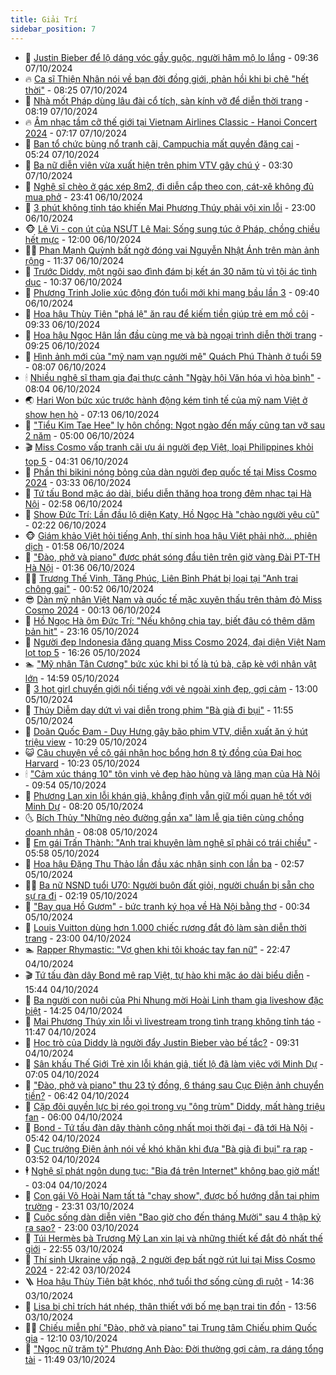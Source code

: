 ```yaml
---
title: Giải Trí
sidebar_position: 7
---
```


<!-- dantri-giai-tri:START -->
- 🤩 [Justin Bieber để lộ dáng vóc gầy guộc, người hâm mộ lo lắng](https://dantri.com.vn/giai-tri/justin-bieber-de-lo-dang-voc-gay-guoc-nguoi-ham-mo-lo-lang-20241007120759716.htm) - 09:36 07/10/2024
- 🔥 [Ca sĩ Thiện Nhân nói về bạn đời đồng giới, phản hồi khi bị chê &quot;hết thời&quot;](https://dantri.com.vn/giai-tri/ca-si-thien-nhan-noi-ve-ban-doi-dong-gioi-phan-hoi-khi-bi-che-het-thoi-20241007111302844.htm) - 08:25 07/10/2024
- 🚀 [Nhà mốt Pháp dùng lâu đài cổ tích, sàn kính vỡ để diễn thời trang](https://dantri.com.vn/giai-tri/nha-mot-phap-dung-lau-dai-co-tich-san-kinh-vo-de-dien-thoi-trang-20241005220420858.htm) - 08:19 07/10/2024
- 🔥 [Âm nhạc tầm cỡ thế giới tại Vietnam Airlines Classic - Hanoi Concert 2024](https://dantri.com.vn/giai-tri/am-nhac-tam-co-the-gioi-tai-vietnam-airlines-classic-hanoi-concert-2024-20241007140437137.htm) - 07:17 07/10/2024
- 🌈 [Ban tổ chức bùng nổ tranh cãi, Campuchia mất quyền đăng cai](https://dantri.com.vn/giai-tri/ban-to-chuc-bung-no-tranh-cai-campuchia-mat-quyen-dang-cai-20241007104829914.htm) - 05:24 07/10/2024
- 📝 [Ba nữ diễn viên vừa xuất hiện trên phim VTV gây chú ý](https://dantri.com.vn/giai-tri/ba-nu-dien-vien-vua-xuat-hien-tren-phim-vtv-gay-chu-y-20241006120619633.htm) - 03:30 07/10/2024
- 💪 [Nghệ sĩ chèo ở gác xép 8m2, đi diễn cắp theo con, cát-xê không đủ mua phở](https://dantri.com.vn/giai-tri/nghe-si-cheo-o-gac-xep-8m2-di-dien-cap-theo-con-cat-xe-khong-du-mua-pho-20241007011640658.htm) - 23:41 06/10/2024
- 🤡 [3 phút không tỉnh táo khiến Mai Phương Thúy phải vội xin lỗi](https://dantri.com.vn/giai-tri/3-phut-khong-tinh-tao-khien-mai-phuong-thuy-phai-voi-xin-loi-20241006210651345.htm) - 23:00 06/10/2024
- 🐵 [Lê Vi - con út của NSƯT Lê Mai: Sống sung túc ở Pháp, chồng chiều hết mực](https://dantri.com.vn/giai-tri/le-vi-con-ut-cua-nsut-le-mai-song-sung-tuc-o-phap-chong-chieu-het-muc-20241005234955637.htm) - 12:00 06/10/2024
- 🧑‍🏫 [Phan Mạnh Quỳnh bất ngờ đóng vai Nguyễn Nhật Ánh trên màn ảnh rộng](https://dantri.com.vn/giai-tri/phan-manh-quynh-bat-ngo-dong-vai-nguyen-nhat-anh-tren-man-anh-rong-20241006162924349.htm) - 11:37 06/10/2024
- 💂 [Trước Diddy, một ngôi sao đình đám bị kết án 30 năm tù vì tội ác tình dục](https://dantri.com.vn/giai-tri/truoc-diddy-mot-ngoi-sao-dinh-dam-bi-ket-an-30-nam-tu-vi-toi-ac-tinh-duc-20241006125857383.htm) - 10:37 06/10/2024
- 🤠 [Phương Trinh Jolie xúc động đón tuổi mới khi mang bầu lần 3](https://dantri.com.vn/giai-tri/phuong-trinh-jolie-xuc-dong-don-tuoi-moi-khi-mang-bau-lan-3-20241006151941196.htm) - 09:40 06/10/2024
- 🫶 [Hoa hậu Thùy Tiên &quot;phá lệ&quot; ăn rau để kiếm tiền giúp trẻ em mồ côi](https://dantri.com.vn/giai-tri/hoa-hau-thuy-tien-pha-le-an-rau-de-kiem-tien-giup-tre-em-mo-coi-20241006145145179.htm) - 09:33 06/10/2024
- 🦏 [Hoa hậu Ngọc Hân lần đầu cùng mẹ và bà ngoại trình diễn thời trang](https://dantri.com.vn/giai-tri/hoa-hau-ngoc-han-lan-dau-cung-me-va-ba-ngoai-trinh-dien-thoi-trang-20241006143751102.htm) - 09:25 06/10/2024
- 🧰 [Hình ảnh mới của &quot;mỹ nam vạn người mê&quot; Quách Phú Thành ở tuổi 59](https://dantri.com.vn/giai-tri/hinh-anh-moi-cua-my-nam-van-nguoi-me-quach-phu-thanh-o-tuoi-59-20241005095708701.htm) - 08:07 06/10/2024
- 🕯 [Nhiều nghệ sĩ tham gia đại thực cảnh &quot;Ngày hội Văn hóa vì hòa bình&quot;](https://dantri.com.vn/giai-tri/nhieu-nghe-si-tham-gia-dai-thuc-canh-ngay-hoi-van-hoa-vi-hoa-binh-20241006115724067.htm) - 08:04 06/10/2024
- 🌏 [Hari Won bức xúc trước hành động kém tinh tế của mỹ nam Việt ở show hẹn hò](https://dantri.com.vn/giai-tri/hari-won-buc-xuc-truoc-hanh-dong-kem-tinh-te-cua-my-nam-viet-o-show-hen-ho-20241006135334650.htm) - 07:13 06/10/2024
- 🌈 [&quot;Tiểu Kim Tae Hee&quot; ly hôn chồng: Ngọt ngào đến mấy cũng tan vỡ sau 2 năm](https://dantri.com.vn/giai-tri/tieu-kim-tae-hee-ly-hon-chong-ngot-ngao-den-may-cung-tan-vo-sau-2-nam-20241006103902749.htm) - 05:00 06/10/2024
- 🎬 [Miss Cosmo vấp tranh cãi ưu ái người đẹp Việt, loại Philippines khỏi top 5](https://dantri.com.vn/giai-tri/miss-cosmo-vap-tranh-cai-uu-ai-nguoi-dep-viet-loai-philippines-khoi-top-5-20241006111726460.htm) - 04:31 06/10/2024
- 👀 [Phần thi bikini nóng bỏng của dàn người đẹp quốc tế tại Miss Cosmo 2024](https://dantri.com.vn/giai-tri/phan-thi-bikini-nong-bong-cua-dan-nguoi-dep-quoc-te-tai-miss-cosmo-2024-20241006093934882.htm) - 03:33 06/10/2024
- 🧰 [Tứ tấu Bond mặc áo dài, biểu diễn thăng hoa trong đêm nhạc tại Hà Nội](https://dantri.com.vn/giai-tri/tu-tau-bond-mac-ao-dai-bieu-dien-thang-hoa-trong-dem-nhac-tai-ha-noi-20241006093819975.htm) - 02:58 06/10/2024
- 🧰 [Show Đức Trí: Lần đầu lộ diện Katy, Hồ Ngọc Hà &quot;chào người yêu cũ&quot;](https://dantri.com.vn/giai-tri/show-duc-tri-lan-dau-lo-dien-katy-ho-ngoc-ha-chao-nguoi-yeu-cu-20241006083903463.htm) - 02:22 06/10/2024
- 🐵 [Giám khảo Việt hỏi tiếng Anh, thí sinh hoa hậu Việt phải nhờ... phiên dịch](https://dantri.com.vn/giai-tri/giam-khao-viet-hoi-tieng-anh-thi-sinh-hoa-hau-viet-phai-nho-phien-dich-20241006050547665.htm) - 01:58 06/10/2024
- 🐘 [&quot;Đào, phở và piano&quot; được phát sóng đầu tiên trên giờ vàng Đài PT-TH Hà Nội](https://dantri.com.vn/giai-tri/dao-pho-va-piano-duoc-phat-song-dau-tien-tren-gio-vang-dai-pt-th-ha-noi-20241006080936127.htm) - 01:36 06/10/2024
- 🧑‍💻 [Trương Thế Vinh, Tăng Phúc, Liên Bỉnh Phát bị loại tại &quot;Anh trai chông gai&quot;](https://dantri.com.vn/giai-tri/truong-the-vinh-tang-phuc-lien-binh-phat-bi-loai-tai-anh-trai-chong-gai-20241006071410715.htm) - 00:52 06/10/2024
- 😎 [Dàn mỹ nhân Việt Nam và quốc tế mặc xuyên thấu trên thảm đỏ Miss Cosmo 2024](https://dantri.com.vn/giai-tri/dan-my-nhan-viet-nam-va-quoc-te-mac-xuyen-thau-tren-tham-do-miss-cosmo-2024-20241006071127444.htm) - 00:13 06/10/2024
- 🧰 [Hồ Ngọc Hà ôm Đức Trí: &quot;Nếu không chia tay, biết đâu có thêm dăm bản hit&quot;](https://dantri.com.vn/giai-tri/ho-ngoc-ha-om-duc-tri-neu-khong-chia-tay-biet-dau-co-them-dam-ban-hit-20241006011011890.htm) - 23:16 05/10/2024
- 🧰 [Người đẹp Indonesia đăng quang Miss Cosmo 2024, đại diện Việt Nam lọt top 5](https://dantri.com.vn/giai-tri/nguoi-dep-indonesia-dang-quang-miss-cosmo-2024-dai-dien-viet-nam-lot-top-5-20241005231346226.htm) - 16:26 05/10/2024
- 🏊 [&quot;Mỹ nhân Tân Cương&quot; bức xúc khi bị tố là tú bà, cặp kè với nhân vật lớn](https://dantri.com.vn/giai-tri/my-nhan-tan-cuong-buc-xuc-khi-bi-to-la-tu-ba-cap-ke-voi-nhan-vat-lon-20241005103229892.htm) - 14:59 05/10/2024
- 🌋 [3 hot girl chuyển giới nổi tiếng với vẻ ngoài xinh đẹp, gợi cảm](https://dantri.com.vn/giai-tri/3-hot-girl-chuyen-gioi-noi-tieng-voi-ve-ngoai-xinh-dep-goi-cam-20240912124743045.htm) - 13:00 05/10/2024
- 🔭 [Thúy Diễm day dứt vì vai diễn trong phim &quot;Bà già đi bụi&quot;](https://dantri.com.vn/giai-tri/thuy-diem-day-dut-vi-vai-dien-trong-phim-ba-gia-di-bui-20241005185519995.htm) - 11:55 05/10/2024
- 📝 [Doãn Quốc Đam - Duy Hưng gây bão phim VTV, diễn xuất ăn ý hút triệu view](https://dantri.com.vn/giai-tri/doan-quoc-dam-duy-hung-gay-bao-phim-vtv-dien-xuat-an-y-hut-trieu-view-20241005141310919.htm) - 10:29 05/10/2024
- 😺 [Câu chuyện về cô gái nhận học bổng hơn 8 tỷ đồng của Đại học Harvard](https://dantri.com.vn/giai-tri/cau-chuyen-ve-co-gai-nhan-hoc-bong-hon-8-ty-dong-cua-dai-hoc-harvard-20241005130932034.htm) - 10:23 05/10/2024
- 🕯 [&quot;Cảm xúc tháng 10&quot; tôn vinh vẻ đẹp hào hùng và lãng mạn của Hà Nội](https://dantri.com.vn/giai-tri/cam-xuc-thang-10-ton-vinh-ve-dep-hao-hung-va-lang-man-cua-ha-noi-20241005100009818.htm) - 09:54 05/10/2024
- 🦄 [Phương Lan xin lỗi khán giả, khẳng định vẫn giữ mối quan hệ tốt với Minh Dự](https://dantri.com.vn/giai-tri/phuong-lan-xin-loi-khan-gia-khang-dinh-van-giu-moi-quan-he-tot-voi-minh-du-20241005151019262.htm) - 08:20 05/10/2024
- 🌜 [Bích Thủy &quot;Những nẻo đường gần xa&quot; làm lễ gia tiên cùng chồng doanh nhân](https://dantri.com.vn/giai-tri/bich-thuy-nhung-neo-duong-gan-xa-lam-le-gia-tien-cung-chong-doanh-nhan-20241005122057837.htm) - 08:08 05/10/2024
- 👹 [Em gái Trấn Thành: &quot;Anh trai khuyên làm nghệ sĩ phải có trái chiều&quot;](https://dantri.com.vn/giai-tri/em-gai-tran-thanh-anh-trai-khuyen-lam-nghe-si-phai-co-trai-chieu-20241003153321251.htm) - 05:58 05/10/2024
- 🚀 [Hoa hậu Đặng Thu Thảo lần đầu xác nhận sinh con lần ba](https://dantri.com.vn/giai-tri/hoa-hau-dang-thu-thao-lan-dau-xac-nhan-sinh-con-lan-ba-20241005085611747.htm) - 02:57 05/10/2024
- 🧑‍💻 [Ba nữ NSND tuổi U70: Người buôn đất giỏi, người chuẩn bị sẵn cho sự ra đi](https://dantri.com.vn/giai-tri/ba-nu-nsnd-tuoi-u70-nguoi-buon-dat-gioi-nguoi-chuan-bi-san-cho-su-ra-di-20241005020740579.htm) - 02:19 05/10/2024
- 🦩 [&quot;Bay qua Hồ Gươm&quot; - bức tranh ký họa về Hà Nội bằng thơ](https://dantri.com.vn/giai-tri/bay-qua-ho-guom-buc-tranh-ky-hoa-ve-ha-noi-bang-tho-20241005011703435.htm) - 00:34 05/10/2024
- 💫 [Louis Vuitton dùng hơn 1.000 chiếc rương đắt đỏ làm sàn diễn thời trang](https://dantri.com.vn/giai-tri/louis-vuitton-dung-hon-1000-chiec-ruong-dat-do-lam-san-dien-thoi-trang-20241004160208414.htm) - 23:00 04/10/2024
- 🏊 [Rapper Rhymastic: &quot;Vợ ghen khi tôi khoác tay fan nữ&quot;](https://dantri.com.vn/giai-tri/rapper-rhymastic-vo-ghen-khi-toi-khoac-tay-fan-nu-20241003205858721.htm) - 22:47 04/10/2024
- 🎬 [Tứ tấu đàn dây Bond mê rap Việt, tự hào khi mặc áo dài biểu diễn](https://dantri.com.vn/giai-tri/tu-tau-dan-day-bond-me-rap-viet-tu-hao-khi-mac-ao-dai-bieu-dien-20241004215318293.htm) - 15:44 04/10/2024
- 💃 [Ba người con nuôi của Phi Nhung mời Hoài Linh tham gia liveshow đặc biệt](https://dantri.com.vn/giai-tri/ba-nguoi-con-nuoi-cua-phi-nhung-moi-hoai-linh-tham-gia-liveshow-dac-biet-20241004171412247.htm) - 14:25 04/10/2024
- 🌊 [Mai Phương Thúy xin lỗi vì livestream trong tình trạng không tỉnh táo](https://dantri.com.vn/giai-tri/mai-phuong-thuy-xin-loi-vi-livestream-trong-tinh-trang-khong-tinh-tao-20241004161936125.htm) - 11:47 04/10/2024
- 🧰 [Học trò của Diddy là người đẩy Justin Bieber vào bế tắc?](https://dantri.com.vn/giai-tri/hoc-tro-cua-diddy-la-nguoi-day-justin-bieber-vao-be-tac-20241004134236919.htm) - 09:31 04/10/2024
- 🦣 [Sân khấu Thế Giới Trẻ xin lỗi khán giả, tiết lộ đã làm việc với Minh Dự](https://dantri.com.vn/giai-tri/san-khau-the-gioi-tre-xin-loi-khan-gia-tiet-lo-da-lam-viec-voi-minh-du-20241004133913917.htm) - 07:05 04/10/2024
- 🥷 [&quot;Đào, phở và piano&quot; thu 23 tỷ đồng, 6 tháng sau Cục Điện ảnh chuyển tiền?](https://dantri.com.vn/giai-tri/dao-pho-va-piano-thu-23-ty-dong-6-thang-sau-cuc-dien-anh-chuyen-tien-20241004123844778.htm) - 06:42 04/10/2024
- 🦏 [Cặp đôi quyền lực bị réo gọi trong vụ &quot;ông trùm&quot; Diddy, mất hàng triệu fan](https://dantri.com.vn/giai-tri/cap-doi-quyen-luc-bi-reo-goi-trong-vu-ong-trum-diddy-mat-hang-trieu-fan-20241004095302784.htm) - 06:00 04/10/2024
- 🫶 [Bond - Tứ tấu đàn dây thành công nhất mọi thời đại - đã tới Hà Nội](https://dantri.com.vn/giai-tri/bond-tu-tau-dan-day-thanh-cong-nhat-moi-thoi-dai-da-toi-ha-noi-20241004122434110.htm) - 05:42 04/10/2024
- 💼 [Cục trưởng Điện ảnh nói về khó khăn khi đưa &quot;Bà già đi bụi&quot; ra rạp](https://dantri.com.vn/giai-tri/cuc-truong-dien-anh-noi-ve-kho-khan-khi-dua-ba-gia-di-bui-ra-rap-20241004003610599.htm) - 03:52 04/10/2024
- 🕴 [Nghệ sĩ phát ngôn dung tục: &quot;Bia đá trên Internet&quot; không bao giờ mất!](https://dantri.com.vn/giai-tri/nghe-si-phat-ngon-dung-tuc-bia-da-tren-internet-khong-bao-gio-mat-20241004034515633.htm) - 03:04 04/10/2024
- 🐲 [Con gái Võ Hoài Nam tất tả &quot;chạy show&quot;, được bố hướng dẫn tại phim trường](https://dantri.com.vn/giai-tri/con-gai-vo-hoai-nam-tat-ta-chay-show-duoc-bo-huong-dan-tai-phim-truong-20241003224647491.htm) - 23:31 03/10/2024
- 🐘 [Cuộc sống dàn diễn viên &quot;Bao giờ cho đến tháng Mười&quot; sau 4 thập kỷ ra sao?](https://dantri.com.vn/giai-tri/cuoc-song-dan-dien-vien-bao-gio-cho-den-thang-muoi-sau-4-thap-ky-ra-sao-20241001162522281.htm) - 23:00 03/10/2024
- 🤭 [Túi Hermès bà Trương Mỹ Lan xin lại và những thiết kế đắt đỏ nhất thế giới](https://dantri.com.vn/giai-tri/tui-hermes-ba-truong-my-lan-xin-lai-va-nhung-thiet-ke-dat-do-nhat-the-gioi-20241001222351441.htm) - 22:55 03/10/2024
- 💯 [Thí sinh Ukraine vấp ngã, 2 người đẹp bất ngờ rút lui tại Miss Cosmo 2024](https://dantri.com.vn/giai-tri/thi-sinh-ukraine-vap-nga-2-nguoi-dep-bat-ngo-rut-lui-tai-miss-cosmo-2024-20241003145709475.htm) - 22:42 03/10/2024
- 🪜 [Hoa hậu Thùy Tiên bật khóc, nhớ tuổi thơ sống cùng dì ruột](https://dantri.com.vn/giai-tri/hoa-hau-thuy-tien-bat-khoc-nho-tuoi-tho-song-cung-di-ruot-20241003213518317.htm) - 14:36 03/10/2024
- 👹 [Lisa bị chỉ trích hát nhép, thân thiết với bố mẹ bạn trai tin đồn](https://dantri.com.vn/giai-tri/lisa-bi-chi-trich-hat-nhep-than-thiet-voi-bo-me-ban-trai-tin-don-20241003161702139.htm) - 13:56 03/10/2024
- 🧑‍🏫 [Chiếu miễn phí &quot;Đào, phở và piano&quot; tại Trung tâm Chiếu phim Quốc gia](https://dantri.com.vn/giai-tri/chieu-mien-phi-dao-pho-va-piano-tai-trung-tam-chieu-phim-quoc-gia-20241003185310961.htm) - 12:10 03/10/2024
- 🐘 [&quot;Ngọc nữ trăm tỷ&quot; Phương Anh Đào: Đời thường gợi cảm, ra dáng tổng tài](https://dantri.com.vn/giai-tri/ngoc-nu-tram-ty-phuong-anh-dao-doi-thuong-goi-cam-ra-dang-tong-tai-20241003180417341.htm) - 11:49 03/10/2024<!-- dantri-giai-tri:END -->
